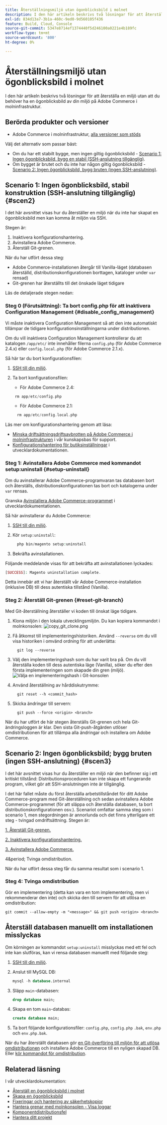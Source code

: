 ```yaml
---
title: Återställningsmiljö utan ögonblicksbild i molnet
description: I den här artikeln beskrivs två lösningar för att återställa en miljö utan att du behöver ha en ögonblicksbild av din miljö på Adobe Commerce i molninfrastruktur.
exl-id: 834d13a7-3b1a-460c-9ed0-9d560105f436
feature: Build, Cloud, Console
source-git-commit: 5347e8714ef1374440f5d246100a0221e4b189fc
workflow-type: tm+mt
source-wordcount: '800'
ht-degree: 0%

---
```


# Återställningsmiljö utan ögonblicksbild i molnet

I den här artikeln beskrivs två lösningar för att återställa en miljö utan att du behöver ha en ögonblicksbild av din miljö på Adobe Commerce i molninfrastruktur.

## Berörda produkter och versioner

* Adobe Commerce i molninfrastruktur, [alla versioner som stöds](https://magento.com/sites/default/files/magento-software-lifecycle-policy.pdf)

Välj det alternativ som passar bäst:

* Om du har ett stabilt bygge, men ingen giltig ögonblicksbild - [Scenario 1: Ingen ögonblicksbild, bygg en stabil (SSH-anslutning tillgänglig)](#scen2).
* Om bygget är brutet och du inte har någon giltig ögonblicksbild - [Scenario 2: Ingen ögonblicksbild, bygg bruten (ingen SSH-anslutning)](#scen3).

## Scenario 1: Ingen ögonblicksbild, stabil konstruktion (SSH-anslutning tillgänglig) {#scen2}

I det här avsnittet visas hur du återställer en miljö när du inte har skapat en ögonblicksbild men kan komma åt miljön via SSH.

Stegen är:

1. Inaktivera konfigurationshantering.
1. Avinstallera Adobe Commerce.
1. Återställ Git-grenen.

När du har utfört dessa steg:

* Adobe Commerce-installationen återgår till Vanilla-läget (databasen återställd, distributionskonfigurationen borttagen, kataloger under `var` rensad)
* Git-grenen har återställts till det önskade läget tidigare

Läs de detaljerade stegen nedan:

### Steg 0 (Förutsättning): Ta bort config.php för att inaktivera Configuration Management {#disable_config_management}

Vi måste inaktivera Configuration Management så att den inte automatiskt tillämpar de tidigare konfigurationsinställningarna under distributionen.

Om du vill inaktivera Configuration Management kontrollerar du att katalogen `/app/etc/` inte innehåller filerna `config.php` (för Adobe Commerce 2.4.x) eller `config.local.php` (för Adobe Commerce 2.1.x).

Så här tar du bort konfigurationsfilen:

1. [SSH till din miljö](https://experienceleague.adobe.com/docs/commerce-cloud-service/user-guide/develop/secure-connections.html).
1. Ta bort konfigurationsfilen:
   * För Adobe Commerce 2.4:

   ```php
    rm app/etc/config.php
   ```

   * För Adobe Commerce 2.1:

   ```php
     rm app/etc/config.local.php
   ```

Läs mer om konfigurationshantering genom att läsa:

* [Minska driftsättningsdriftsavbrotten på Adobe Commerce i molninfrastrukturen](/help/how-to/general/magento-cloud-reduce-deployment-downtime-with-configuration-management.md) i vår kunskapsbas för support.
* [Konfigurationshantering för butiksinställningar](https://experienceleague.adobe.com/docs/commerce-cloud-service/user-guide/configure-store/store-settings.html) i utvecklardokumentationen.

### Steg 1: Avinstallera Adobe Commerce med kommandot setup:uninstall {#setup-uninstall}


Om du avinstallerar Adobe Commerce-programvaran tas databasen bort och återställs, distributionskonfigurationen tas bort och katalogerna under `var` rensas.

Granska [Avinstallera Adobe Commerce-programmet](https://experienceleague.adobe.com/docs/commerce-operations/installation-guide/tutorials/uninstall.html) i utvecklardokumentationen.

Så här avinstallerar du Adobe Commerce:

1. [SSH till din miljö](https://experienceleague.adobe.com/docs/commerce-cloud-service/user-guide/develop/secure-connections.html).
1. Kör `setup:uninstall`:

   ```php
     php bin/magento setup:uninstall
   ```

1. Bekräfta avinstallationen.

Följande meddelande visas för att bekräfta att avinstallationen lyckades:

```php
[SUCCESS]: Magento uninstallation complete.
```

Detta innebär att vi har återställt vår Adobe Commerce-installation (inklusive DB) till dess autentiska tillstånd (Vanilla).

### Steg 2: Återställ Git-grenen {#reset-git-branch}

Med Git-återställning återställer vi koden till önskat läge tidigare.

1. Klona miljön i den lokala utvecklingsmiljön. Du kan kopiera kommandot i molnkonsolen:    ![copy_git_clone.png](assets/copy_git_clone.png)
1. Få åtkomst till implementeringshistoriken. Använd `--reverse` om du vill visa historiken i omvänd ordning för att underlätta:

   ```git
     git log --reverse
   ```

1. Välj den implementeringshash som du har varit bra på. Om du vill återställa koden till dess autentiska läge (Vanilla), söker du efter den första implementeringen som skapade din gren (miljö).    ![Välja en implementeringshash i Git-konsolen](assets/select_commit_hash.png)
1. Använd återställning av hårddiskutrymme:

   ```git
     git reset --h <commit_hash>
   ```

1. Skicka ändringar till servern:

   ```git
     git push --force <origin> <branch>
   ```

När du har utfört de här stegen återställs Git-grenen och hela Git-ändringsloggen är klar. Den sista Git-push-åtgärden utlöser omdistributionen för att tillämpa alla ändringar och installera om Adobe Commerce.

## Scenario 2: Ingen ögonblicksbild; bygg bruten (ingen SSH-anslutning) {#scen3}

I det här avsnittet visas hur du återställer en miljö när den befinner sig i ett kritiskt tillstånd: Distributionsproceduren kan inte skapa ett fungerande program, vilket gör att SSH-anslutningen inte är tillgänglig.

I det här fallet måste du först återställa arbetstillståndet för ditt Adobe Commerce-program med Git-återställning och sedan avinstallera Adobe Commerce-programmet (för att släppa och återställa databasen, ta bort distributionskonfigurationen osv.). Scenariot omfattar samma steg som i scenario 1, men stegordningen är annorlunda och det finns ytterligare ett steg - tvingad omdriftsättning. Stegen är:

[1. Återställ Git-grenen.](/help/how-to/general/reset-environment-on-cloud.md#reset-git-branch)

[2. Inaktivera konfigurationshantering.](/help/how-to/general/reset-environment-on-cloud.md#disable_config_management)

[3. Avinstallera Adobe Commerce.](/help/how-to/general/reset-environment-on-cloud.md#setup-uninstall)

4&amp;period; Tvinga omdistribution.

När du har utfört dessa steg får du samma resultat som i scenario 1.

### Steg 4: Tvinga omdistribution

Gör en implementering (detta kan vara en tom implementering, men vi rekommenderar den inte) och skicka den till servern för att utlösa en omdistribution:

```git
git commit --allow-empty -m "<message>" && git push <origin> <branch>
```

## Återställ databasen manuellt om installationen misslyckas

Om körningen av kommandot `setup:uninstall` misslyckas med ett fel och inte kan slutföras, kan vi rensa databasen manuellt med följande steg:

1. [SSH till din miljö](https://experienceleague.adobe.com/docs/commerce-cloud-service/user-guide/develop/secure-connections.html).
1. Anslut till MySQL DB:

   ```sql
   mysql -h database.internal
   ```

1. Släpp `main`-databasen:

   ```sql
   drop database main;
   ```

1. Skapa en tom `main`-databas:

   ```sql
   create database main;
   ```

1. Ta bort följande konfigurationsfiler: `config.php`, `config.php` `.bak`, `env.php` och `env.php.bak`.

När du har återställt databasen gör [en Git-överföring till miljön för att utlösa omdistributionen](https://experienceleague.adobe.com/docs/commerce-cloud-service/user-guide/dev-tools/cloud-cli.html#git-commands) och installera Adobe Commerce till en nyligen skapad DB. Eller [kör kommandot för omdistribution](https://experienceleague.adobe.com/docs/commerce-cloud-service/user-guide/dev-tools/cloud-cli.html#environment-commands).

## Relaterad läsning

I vår utvecklardokumentation:

* [Återställ en ögonblicksbild i molnet](https://experienceleague.adobe.com/en/docs/commerce-cloud-service/user-guide/develop/storage/snapshots#restore-a-manual-backup)
* [Skapa en ögonblicksbild](https://experienceleague.adobe.com/en/docs/commerce-cloud-service/user-guide/develop/storage/snapshots#create-a-manual-backup)
* [Fixeringar och hantering av säkerhetskopior](https://experienceleague.adobe.com/en/docs/commerce-cloud-service/user-guide/develop/storage/snapshots)
* [Hantera grenar med molnkonsolen - Visa loggar](https://experienceleague.adobe.com/docs/commerce-cloud-service/user-guide/project/console-branches.html?lang=en#view-logs)
* [Komponentdistributionsfel](https://experienceleague.adobe.com/docs/commerce-cloud-service/user-guide/develop/deploy/recover-failed-deployment.html)
* [Hantera ditt projekt](https://experienceleague.adobe.com/docs/commerce-cloud-service/user-guide/project/overview.html#configure-the-project)
